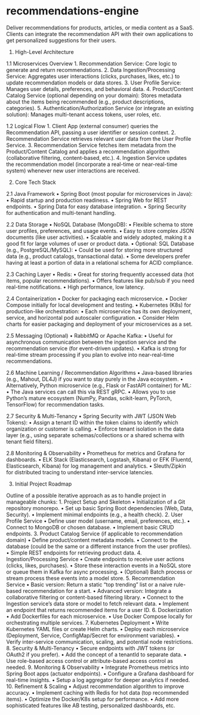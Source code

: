 # recommendations-engine
Deliver recommendations for products, articles, or media content as a SaaS. Clients can integrate the recommendation API with their own applications to get personalized suggestions for their users.

1. High-Level Architecture

1.1 Microservices Overview
	1.	Recommendation Service: Core logic to generate and return recommendations.
	2.	Data Ingestion/Processing Service: Aggregates user interactions (clicks, purchases, likes, etc.) to update recommendation models or data stores.
	3.	User Profile Service: Manages user details, preferences, and behavioral data.
	4.	Product/Content Catalog Service (optional depending on your domain): Stores metadata about the items being recommended (e.g., product descriptions, categories).
	5.	Authentication/Authorization Service (or integrate an existing solution): Manages multi-tenant access tokens, user roles, etc.

1.2 Logical Flow
	1.	Client App (external consumer) queries the Recommendation API, passing a user identifier or session context.
	2.	Recommendation Service retrieves relevant user data from the User Profile Service.
	3.	Recommendation Service fetches item metadata from the Product/Content Catalog and applies a recommendation algorithm (collaborative filtering, content-based, etc.).
	4.	Ingestion Service updates the recommendation model (incorporate a real-time or near-real-time system) whenever new user interactions are received.

2. Core Tech Stack

2.1 Java Framework
	•	Spring Boot (most popular for microservices in Java):
	•	Rapid startup and production readiness.
	•	Spring Web for REST endpoints.
	•	Spring Data for easy database integration.
	•	Spring Security for authentication and multi-tenant handling.

2.2 Data Storage
	•	NoSQL Database (MongoDB):
	•	Flexible schema to store user profiles, preferences, and usage events.
	•	Easy to store complex JSON documents (like user activities).
	•	Scalable and widely adopted, making it a good fit for large volumes of user or product data.
	•	Optional: SQL Database (e.g., PostgreSQL/MySQL):
	•	Could be used for storing more structured data (e.g., product catalogs, transactional data).
	•	Some developers prefer having at least a portion of data in a relational schema for ACID compliance.

2.3 Caching Layer
	•	Redis:
	•	Great for storing frequently accessed data (hot items, popular recommendations).
	•	Offers features like pub/sub if you need real-time notifications.
	•	High performance, low latency.

2.4 Containerization
	•	Docker for packaging each microservice.
	•	Docker Compose initially for local development and testing.
	•	Kubernetes (K8s) for production-like orchestration:
	•	Each microservice has its own deployment, service, and horizontal pod autoscaler configuration.
	•	Consider Helm charts for easier packaging and deployment of your microservices as a set.

2.5 Messaging (Optional)
	•	RabbitMQ or Apache Kafka:
	•	Useful for asynchronous communication between the ingestion service and the recommendation service (for event-driven updates).
	•	Kafka is strong for real-time stream processing if you plan to evolve into near-real-time recommendations.

2.6 Machine Learning / Recommendation Algorithms
	•	Java-based libraries (e.g., Mahout, DL4J) if you want to stay purely in the Java ecosystem.
	•	Alternatively, Python microservice (e.g., Flask or FastAPI container) for ML:
	•	The Java services can call this via REST gRPC.
	•	Allows you to use Python’s mature ecosystem (NumPy, Pandas, scikit-learn, PyTorch, TensorFlow) for recommendation tasks.

2.7 Security & Multi-Tenancy
	•	Spring Security with JWT (JSON Web Tokens):
	•	Assign a tenant ID within the token claims to identify which organization or customer is calling.
	•	Enforce tenant isolation in the data layer (e.g., using separate schemas/collections or a shared schema with tenant field filters).

2.8 Monitoring & Observability
	•	Prometheus for metrics and Grafana for dashboards.
	•	ELK Stack (Elasticsearch, Logstash, Kibana) or EFK (Fluentd, Elasticsearch, Kibana) for log management and analytics.
	•	Sleuth/Zipkin for distributed tracing to understand inter-service latencies.

3. Initial Project Roadmap

 Outline of a possible iterative approach as as to handle project in manageable chunks:
	1.	Project Setup and Skeleton
	•	Initialization of a Git repository monorepo.
	•	Set up basic Spring Boot dependencies (Web, Data, Security).
	•	Implement minimal endpoints (e.g., a health check).
	2.	User Profile Service
	•	Define user model (username, email, preferences, etc.).
	•	Connect to MongoDB or chosen database.
	•	Implement basic CRUD endpoints.
	3.	Product Catalog Service (if applicable to recommendation domain)
	•	Define product/content metadata models.
	•	Connect to the database (could be the same or a different instance from the user profiles).
	•	Simple REST endpoints for retrieving product data.
	4.	Ingestion/Processing Service
	•	Create endpoints to receive user actions (clicks, likes, purchases).
	•	Store these interaction events in a NoSQL store or queue them in Kafka for async processing.
	•	(Optional) Batch process or stream process these events into a model store.
	5.	Recommendation Service
	•	Basic version: Return a static “top trending” list or a naive rule-based recommendation for a start.
	•	Advanced version: Integrate a collaborative filtering or content-based filtering library.
	•	Connect to the Ingestion service’s data store or model to fetch relevant data.
	•	Implement an endpoint that returns recommended items for a user ID.
	6.	Dockerization
	•	Add Dockerfiles for each microservice.
	•	Use Docker Compose locally for orchestrating multiple services.
	7.	Kubernetes Deployment
	•	Write Kubernetes YAML files or create Helm charts.
	•	Deploy each microservice (Deployment, Service, ConfigMap/Secret for environment variables).
	•	Verify inter-service communication, scaling, and potential node restrictions.
	8.	Security & Multi-Tenancy
	•	Secure endpoints with JWT tokens (or OAuth2 if you prefer).
	•	Add the concept of a tenantId to separate data.
	•	Use role-based access control or attribute-based access control as needed.
	9.	Monitoring & Observability
	•	Integrate Prometheus metrics into Spring Boot apps (actuator endpoints).
	•	Configure a Grafana dashboard for real-time insights.
	•	Setup a log aggregator for deeper analytics if needed.
	10.	Refinement & Scaling
	•	Adjust recommendation algorithm to improve accuracy.
	•	Implement caching with Redis for hot data (top recommended items).
	•	Optimize the Docker/K8s setup for performance.
	•	Add more sophisticated features like AB testing, personalized dashboards, etc.
